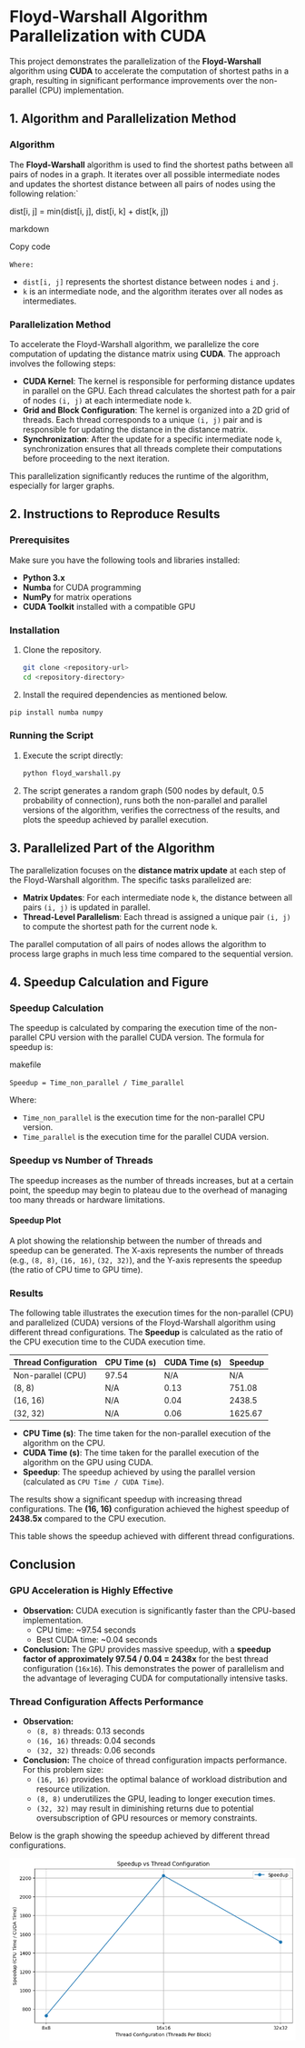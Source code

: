 # Floyd-Warshall Algorithm Parallelization with CUDA

This project demonstrates the parallelization of the **Floyd-Warshall** algorithm using **CUDA** to accelerate the computation of shortest paths in a graph, resulting in significant performance improvements over the non-parallel (CPU) implementation.

## 1. Algorithm and Parallelization Method

### Algorithm
The **Floyd-Warshall** algorithm is used to find the shortest paths between all pairs of nodes in a graph. It iterates over all possible intermediate nodes and updates the shortest distance between all pairs of nodes using the following relation:` 

dist[i, j] = min(dist[i, j], dist[i, k] + dist[k, j])

markdown

Copy code

 `Where:`
- `dist[i, j]` represents the shortest distance between nodes `i` and `j`.
- `k` is an intermediate node, and the algorithm iterates over all nodes as intermediates.

### Parallelization Method
To accelerate the Floyd-Warshall algorithm, we parallelize the core computation of updating the distance matrix using **CUDA**. The approach involves the following steps:

- **CUDA Kernel**: The kernel is responsible for performing distance updates in parallel on the GPU. Each thread calculates the shortest path for a pair of nodes `(i, j)` at each intermediate node `k`.
- **Grid and Block Configuration**: The kernel is organized into a 2D grid of threads. Each thread corresponds to a unique `(i, j)` pair and is responsible for updating the distance in the distance matrix.
- **Synchronization**: After the update for a specific intermediate node `k`, synchronization ensures that all threads complete their computations before proceeding to the next iteration.

This parallelization significantly reduces the runtime of the algorithm, especially for larger graphs.

## 2. Instructions to Reproduce Results

### Prerequisites
Make sure you have the following tools and libraries installed:
- **Python 3.x**
- **Numba** for CUDA programming
- **NumPy** for matrix operations
- **CUDA Toolkit** installed with a compatible GPU

### Installation
1.  Clone the repository.
    ```bash
    git clone <repository-url>
    cd <repository-directory>
    ```
    
2.  Install the required dependencies as mentioned below.
```bash
pip install numba numpy
```
### Running the Script

[](https://github.com/captainamiedi/parallel-programming-project#running-the-script)

1.  Execute the script directly:
    ```bash
    python floyd_warshall.py
    ```
    
2.  The script generates a random graph (500 nodes by default, 0.5 probability of connection), runs both the non-parallel and parallel versions of the algorithm, verifies the correctness of the results, and plots the speedup achieved by parallel execution.

## 3. Parallelized Part of the Algorithm

The parallelization focuses on the **distance matrix update** at each step of the Floyd-Warshall algorithm. The specific tasks parallelized are:

-   **Matrix Updates**: For each intermediate node `k`, the distance between all pairs `(i, j)` is updated in parallel.
-   **Thread-Level Parallelism**: Each thread is assigned a unique pair `(i, j)` to compute the shortest path for the current node `k`.

The parallel computation of all pairs of nodes allows the algorithm to process large graphs in much less time compared to the sequential version.

## 4. Speedup Calculation and Figure

### Speedup Calculation

The speedup is calculated by comparing the execution time of the non-parallel CPU version with the parallel CUDA version. The formula for speedup is:

makefile

`Speedup = Time_non_parallel / Time_parallel` 

Where:

-   `Time_non_parallel` is the execution time for the non-parallel CPU version.
-   `Time_parallel` is the execution time for the parallel CUDA version.

### Speedup vs Number of Threads

The speedup increases as the number of threads increases, but at a certain point, the speedup may begin to plateau due to the overhead of managing too many threads or hardware limitations.

#### Speedup Plot

A plot showing the relationship between the number of threads and speedup can be generated. The X-axis represents the number of threads (e.g., `(8, 8)`, `(16, 16)`, `(32, 32)`), and the Y-axis represents the speedup (the ratio of CPU time to GPU time).


### Results

The following table illustrates the execution times for the non-parallel (CPU) and parallelized (CUDA) versions of the Floyd-Warshall algorithm using different thread configurations. The **Speedup** is calculated as the ratio of the CPU execution time to the CUDA execution time.

| Thread Configuration | CPU Time (s) | CUDA Time (s) | Speedup |
|----------------------|--------------|---------------|---------|
| Non-parallel (CPU)   | 97.54        | N/A           | N/A     |
| (8, 8)               | N/A          | 0.13          | 751.08  |
| (16, 16)             | N/A          | 0.04          | 2438.5  |
| (32, 32)             | N/A          | 0.06          | 1625.67 |

- **CPU Time (s)**: The time taken for the non-parallel execution of the algorithm on the CPU.
- **CUDA Time (s)**: The time taken for the parallel execution of the algorithm on the GPU using CUDA.
- **Speedup**: The speedup achieved by using the parallel version (calculated as `CPU Time / CUDA Time`).

The results show a significant speedup with increasing thread configurations. The **(16, 16)** configuration achieved the highest speedup of **2438.5x** compared to the CPU execution.


This table shows the speedup achieved with different thread configurations.

## Conclusion

### **GPU Acceleration is Highly Effective**

-   **Observation:** CUDA execution is significantly faster than the CPU-based implementation.
    -   CPU time: ~97.54 seconds
    -   Best CUDA time: ~0.04 seconds
-   **Conclusion:** The GPU provides massive speedup, with a **speedup factor of approximately 97.54 / 0.04 = 2438x** for the best thread configuration (`16x16`). This demonstrates the power of parallelism and the advantage of leveraging CUDA for computationally intensive tasks.

### **Thread Configuration Affects Performance**

-   **Observation:**
    -   `(8, 8)` threads: 0.13 seconds
    -   `(16, 16)` threads: 0.04 seconds
    -   `(32, 32)` threads: 0.06 seconds
-   **Conclusion:** The choice of thread configuration impacts performance. For this problem size:
    -   `(16, 16)` provides the optimal balance of workload distribution and resource utilization.
    -   `(8, 8)` underutilizes the GPU, leading to longer execution times.
    -   `(32, 32)` may result in diminishing returns due to potential oversubscription of GPU resources or memory constraints.
    

Below is the graph showing the speedup achieved by different thread configurations.

![Speedup Graph](download.png)